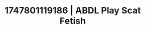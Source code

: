 ---
categories:
- Pussy eating
- Intimate rebellion
- Audio stimulation
- Volleyball
- Body positivity
image: /assets/images/1747801119186.jpg
layout: post
seo:
  description: Featured content with sensual ABDL Play, Scat Fetish. HD images available.
  keywords: ABDL Play, Scat Fetish
  og_image: /assets/images/1747801119186.jpg
  schema_type: VisualArtwork
tags:
- ABDL Play
- '#1747801119186'
- Scat Fetish
title: 1747801119186 | ABDL Play Scat Fetish
---